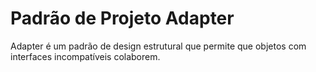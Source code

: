# Padrão de Projeto Adapter

Adapter é um padrão de design estrutural que permite que objetos com interfaces incompatíveis colaborem.